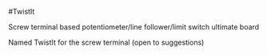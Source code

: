 #TwistIt

Screw terminal based potentiometer/line follower/limit switch ultimate board

Named TwistIt for the screw terminal (open to suggestions)
